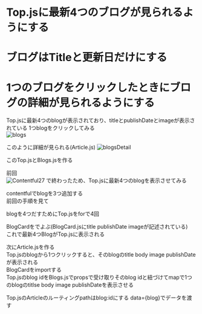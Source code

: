 # Top.jsに最新4つのブログが見られるようにする 
# ブログはTitleと更新日だけにする　
# 1つのブログをクリックしたときにブログの詳細が見られるようにする  

Top.jsに最新4つのblogが表示されており、titleとpublishDateとimageが表示されている 1つblogをクリックしてみる  
![blogs](https://user-images.githubusercontent.com/44164993/88716181-a6dcbc80-d159-11ea-9ef7-28323b7f46f2.png)


このように詳細が見られる(Article.js)
![blogsDetail](https://user-images.githubusercontent.com/44164993/88716219-b825c900-d159-11ea-8e5e-6edab206b568.png)  

このTop.jsとBlogs.jsを作る  

前回  
![Contentful27](https://user-images.githubusercontent.com/44164993/88716393-f7541a00-d159-11ea-9208-9c73e18d80a2.png)
で終わったため、Top.jsに最新4つのblogを表示させてみる  

contentfulでblogを3つ追加する  
前回の手順を見て  

blogを4つだすためにTop.jsをforで4回  

BlogCardを<BlogCard />でよぶ(BlogCard.jsにtitle publishDate imageが記述されている)  
これで最新4つBlogがTop.jsに表示される  

次にArticle.jsを作る  
Top.jsのblogから1つクリックすると、そのblogのtitle body image publishDateが表示される  
BlogCardをimportする  
Top.jsのblog idをBlogs.jsでpropsで受け取りそのblog idと紐づけてmapで1つのblogのtitlse body image publishDateを表示させる  

Top.jsのArticleのルーティングpathはblog:idにする
data={blog}でデータを渡す  



